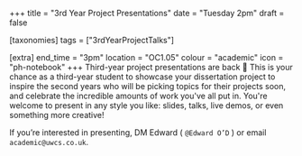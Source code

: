 +++
title = "3rd Year Project Presentations"
date = "Tuesday 2pm"
draft = false

[taxonomies]
tags = ["3rdYearProjectTalks"]

[extra]
end_time = "3pm"
location = "OC1.05"
colour = "academic"
icon = "ph-notebook"
+++
Third-year project presentations are back 🎉
This is your chance as a third-year student to showcase your dissertation project to inspire the second years who will be picking topics for their projects soon, and celebrate the incredible amounts of work you've all put in. You're welcome to present in any style you like: slides, talks, live demos, or even something more creative!

If you’re interested in presenting, DM Edward ( `@Edward O’D` ) or email `academic@uwcs.co.uk`.
